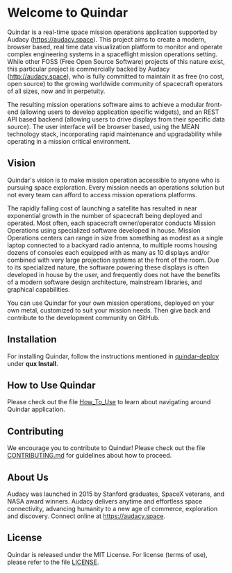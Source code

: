 # Welcome to Quindar

Quindar is a real-time space mission operations application supported by Audacy (https://audacy.space). This project aims to create a modern, browser based, real time data visualization platform to monitor and operate complex engineering systems in a spaceflight mission operations setting. While other FOSS (Free Open Source Software) projects of this nature exist, this particular project is commercially backed by Audacy (http://audacy.space), who is fully committed to maintain it as free (no cost, open source) to the growing worldwide community of spacecraft operators of all sizes, now and in perpetuity.

The resulting mission operations software aims to achieve a modular front-end (allowing users to develop application specific widgets), and an REST API based backend (allowing users to drive displays from their specific data source). The user interface will be browser based, using the MEAN technology stack, incorporating rapid maintenance and upgradability while operating in a mission critical environment. 

## Vision
Quindar's vision is to make mission operation accessible to anyone who is pursuing space exploration. Every mission needs an operations solution but not every team can afford to access mission operations platforms.

The rapidly falling cost of launching a satellite has resulted in near exponential growth in the number of spacecraft being deployed and operated. Most often, each spacecraft owner/operator conducts Mission Operations using specialized software developed in house. Mission Operations centers can range in size from something as modest as a single laptop connected to a backyard radio antenna, to multiple rooms housing dozens of consoles each equipped with as many as 10 displays and/or combined with very large projection systems at the front of the room. Due to its specialized nature, the software powering these displays is often developed in house by the user, and frequently does not have the benefits of a modern software design architecture, mainstream libraries, and graphical capabilities.

You can use Quindar for your own mission operations, deployed on your own metal, customized to suit your mission needs. Then give back and contribute to the development community on GitHub.

## Installation
For installing Quindar, follow the instructions mentioned in [quindar-deploy](https://github.com/quindar/quindar-deploy/blob/master/README.md) under **qux Install**.

## How to Use Quindar
Please check out the file [How_To_Use](https://github.com/quindar/quindar-ux/blob/develop/docs/How_To_Use.md) to learn about navigating around Quindar application.

## Contributing
We encourage you to contribute to Quindar! Please check out the file [CONTRIBUTING.md](https://github.com/quindar/quindar-ux/blob/develop/CONTRIBUTING.md) for guidelines about how to proceed.

## About Us
Audacy was launched in 2015 by Stanford graduates, SpaceX veterans, and NASA award winners. Audacy delivers anytime and effortless space connectivity, advancing humanity to a new age of commerce, exploration and discovery. Connect online at https://audacy.space.

## License
Quindar is released under the MIT License. For license (terms of use), please refer to the file [LICENSE](https://github.com/quindar/quindar-ux/blob/develop/LICENSE).

